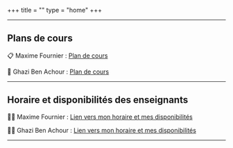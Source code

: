 +++
title = ""
type = "home"
+++

***

## Plans de cours

:clipboard: Maxime Fournier  : <a href="/420-113-MV/plan420113.pdf" target="_blank">Plan de cours</a>

:book: Ghazi Ben Achour  : <a href="/420-113-MV/420-113-A25-PlanDeCours-GhaziBA.pdf" target="_blank">Plan de cours</a>


<!-- :clipboard: Ghazi Ben Achour  : [Plan de cours(TODO)]()

:clipboard: Azeddine Ait-Ouarab  : [Plan de cours(TODO)]() -->

***

## Horaire et disponibilités des enseignants
:man_teacher: Maxime Fournier  : <a href="/420-113-MV/horaireAut2025.pdf" target="_blank">Lien vers mon horaire et mes disponibilités</a>

:teacher: Ghazi Ben Achour  : <a href="/420-113-MV/horaireA25-GBA.pdf" target="_blank">Lien vers mon horaire et mes disponibilités</a>


<!-- :man_teacher: Ghazi Ben Achour  : [Lien vers mon horaire et mes disponibilités(TODO)]()

:man_teacher: Azeddine Ait-Ouarab  : [Lien vers mon horaire et mes disponibilités(TODO)]() -->

***

<!-- ##  Maxime Fournier 

|Nom de l'évaluation|Pondération|Date de l'évaluation|
|:---:|:---:|:---:|
|Laboratoire 1| 15 % |Semaine 5|
|Laboratoire 2| 15 % |Semaine 11|
|Laboratoire 3| 15 % |Semaine 14|
|8 Quiz dont on garde les 5 meilleures notes| 25 % |Semaine 2 à 13|
|Examen Final| 30 % |Semaine 15 - ESO| -->






